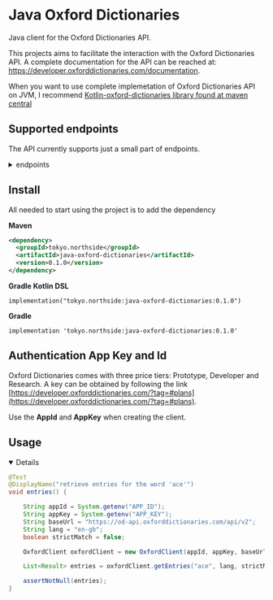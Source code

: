 # Java Oxford Dictionaries

Java client for the Oxford Dictionaries API.

This projects aims to facilitate the interaction with the Oxford Dictionaries API.
A complete documentation for the API can be reached at:
https://developer.oxforddictionaries.com/documentation.

When you want to use complete implemetation of Oxford Dictionaries API on JVM,
 I recommend [Kotlin-oxford-dictionaries library found at maven central](https://search.maven.org/artifact/com.github.sparkmuse/kotlin-oxford-dictionaries)

## Supported endpoints

The API currently supports just a small part of endpoints.
<details>
<summary>endpoints</summary>
<p>

| Api                                                                              	| Supported? 	|
|----------------------------------------------------------------------------------	|:----------:	|
| /api/v2/entries/{source_lang}/{word_id}:                                         	|      ✅     	|
| /api/v2/lemmas/{source_lang}/{word_id}:                                          	|           	|
| /api/v2/translations/{source_lang_translate}/{target_lang_translate}/{word_id}:  	|      ✅     	|
| /api/v2/thesaurus/{lang}/{word_id}:                                              	|           	|
| /api/v2/sentences/{source_lang}/{word_id}:                                       	|           	|
| /api/v2/words/{source_lang}:                                                     	|           	|
| /api/v2/inflections/{source_lang}/{word_id}:                                    	|           	|
| __Search__                                                                      	|            	|
| /api/v2/search/translations/{source_lang_search}/{target_lang_search}:           	|           	|
| /api/v2/search/{source_lang}:                                                    	|           	|
| /api/v2/search/thesaurus/{source_lang}                                           	|           	|
| __Utility__                                                                      	|            	|
| /api/v2/domains/{source_lang}:                                                   	|           	|
| /api/v2/domains/{source_lang_domains}/{target_lang_domains}:                     	|           	|
| /api/v2/fields:                                                                  	|           	|
| /api/v2/fields/{endpoint}:                                                       	|           	|
| /api/v2/filters:                                                                 	|           	|
| /api/v2/filters/{endpoint}:                                                      	|           	|
| /api/v2/grammaticalFeatures/{source_lang}:                                       	|           	|
| /api/v2/grammaticalFeatures/{source_lang_grammatical}/{target_lang_grammatical}: 	|           	|
| /api/v2/languages:                                                               	|           	|
| /api/v2/lexicalCategories/{source_lang}:                                         	|           	|
| /api/v2/lexicalCategories/{source_lang_lexical}/{target_lang_lexical}:           	|           	|
| /api/v2/registers/{source_lang}:                                                 	|           	|
| /api/v2/registers/{source_lang_registers}/{target_lang_registers}:               	|           	|

</p>
</details>

## Install

All needed to start using the project is to add the dependency

**Maven**
```xml
<dependency>
  <groupId>tokyo.northside</groupId>
  <artifactId>java-oxford-dictionaries</artifactId>
  <version>0.1.0</version>
</dependency>
```

**Gradle Kotlin DSL**
```shell script
implementation("tokyo.northside:java-oxford-dictionaries:0.1.0")
```

**Gradle**
```shell script
implementation 'tokyo.northside:java-oxford-dictionaries:0.1.0'
```

## Authentication App Key and Id

Oxford Dictionaries comes with three price tiers: Prototype, Developer and Research. A key can be obtained by following
the link [https://developer.oxforddictionaries.com/?tag=#plans](https://developer.oxforddictionaries.com/?tag=#plans).

Use the **AppId** and **AppKey**  when creating the client.

## Usage

<details open>
<p>

```java
@Test
@DisplayName("retrieve entries for the word 'ace'")
void entries() {

    String appId = System.getenv("APP_ID");
    String appKey = System.getenv("APP_KEY");
    String baseUrl = "https://od-api.oxforddictionaries.com/api/v2";
    String lang = "en-gb";
    boolean strictMatch = false;

    OxfordClient oxfordClient = new OxfordClient(appId, appKey, baseUrl);

    List<Result> entries = oxfordClient.getEntries("ace", lang, strictMatch);

    assertNotNull(entries);
}
```

</p>
</details>
